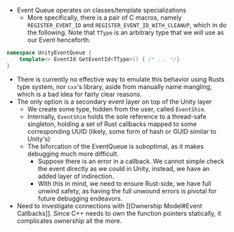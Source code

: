 - Event Queue operates on classes/template specializations
	- More specifically, there is a pair of C macros, namely `REGISTER_EVENT_ID` and `REGISTER_EVENT_ID_WITH_CLEANUP`, which in do the following. Note that `TType` is an arbitrary type that we will use as our Event henceforth.
```cpp
namespace UnityEventQueue {
	template<> EventId GetEventId<TType>() { /* ... */}
}
```
 - There is currently no effective way to emulate this behavior using Rusts type system, nor `cxx`'s library, aside from manually name mangling, which is a bad idea for fairly clear reasons.
 - The only option is a secondary event layer on top of the Unity layer
	 - We create some type, hidden from the user, called `EventShim`. 
	 - Internally, `EventShim` holds the sole reference to a thread-safe singleton, holding a set of Rust callbacks mapped to some corresponding UUID (likely, some form of hash or GUID similar to Unity's)
	 - The biforcation of the EventQueue is suboptimal, as it makes debugging much more difficult.
		 - Suppose there is an error in a callback. We cannot simple check the event directly as we could in Unity, instead, we have an added layer of indirection.
		 - With this in mind, we need to ensure Rust-side, we have full unwind safety, as having the full unwound errors is pivotal for future debugging endeavors.
 - Need to investigate connections with [[Ownership Model#Event Callbacks]]. Since C++ needs to own the function pointers statically, it complicates ownership all the more.